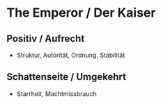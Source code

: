# The Emperor / Der Kaiser

## Positiv / Aufrecht

- Struktur, Autorität, Ordnung, Stabilität

## Schattenseite / Umgekehrt

- Starrheit, Machtmissbrauch
